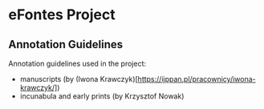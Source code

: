 # eFontes Project
## Annotation Guidelines
Annotation guidelines used in the project:
* manuscripts (by (Iwona Krawczyk)[https://ijppan.pl/pracownicy/iwona-krawczyk/])
* incunabula and early prints (by Krzysztof Nowak)
